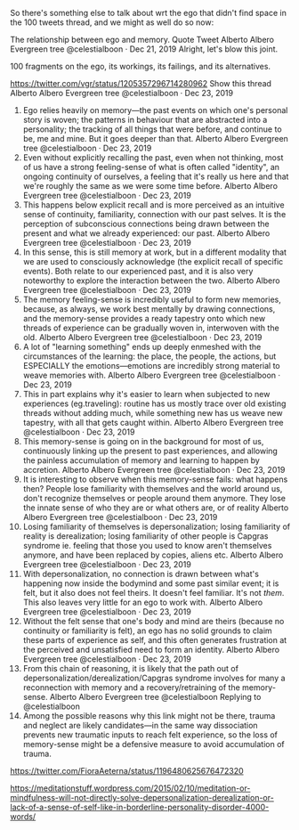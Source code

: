 So there's something else to talk about wrt the ego that didn't find space in the 100 tweets thread, and we might as well do so now:

The relationship between ego and memory.
Quote Tweet
Alberto Albero
Evergreen tree
@celestialboon
 · Dec 21, 2019
Alright, let's blow this joint.

100 fragments on the ego, its workings, its failings, and its alternatives.

https://twitter.com/vgr/status/1205357296714280962
Show this thread
Alberto Albero
Evergreen tree
@celestialboon
·
Dec 23, 2019
1. Ego relies heavily on memory—the past events on which one's personal story is woven; the patterns in behaviour that are abstracted into a personality; the tracking of all things that were before, and continue to be, me and mine. But it goes deeper than that.
Alberto Albero
Evergreen tree
@celestialboon
·
Dec 23, 2019
2. Even without explicitly recalling the past, even when not thinking, most of us have a strong feeling-sense of what is often called "identity", an ongoing continuity of ourselves, a feeling that it's really us here and that we're roughly the same as we were some time before.
Alberto Albero
Evergreen tree
@celestialboon
·
Dec 23, 2019
3. This happens below explicit recall and is more perceived as an intuitive sense of continuity, familiarity, connection with our past selves. It is the perception of subconscious connections being drawn between the present and what we already experienced: our past.
Alberto Albero
Evergreen tree
@celestialboon
·
Dec 23, 2019
4. In this sense, this is still memory at work, but in a different modality that we are used to consciously acknowledge (the explicit recall of specific events). Both relate to our experienced past, and it is also very noteworthy to explore the interaction between the two.
Alberto Albero
Evergreen tree
@celestialboon
·
Dec 23, 2019
5. The memory feeling-sense is incredibly useful to form new memories, because, as always, we work best mentally by drawing connections, and the memory-sense provides a ready tapestry onto which new threads of experience can be gradually woven in, interwoven with the old.
Alberto Albero
Evergreen tree
@celestialboon
·
Dec 23, 2019
6. A lot of "learning something" ends up deeply enmeshed with the circumstances of the learning: the place, the people, the actions, but ESPECIALLY the emotions—emotions are incredibly strong material to weave memories with.
Alberto Albero
Evergreen tree
@celestialboon
·
Dec 23, 2019
7. This in part explains why it's easier to learn when subjected to new experiences (eg.traveling): routine has us mostly trace over old existing threads without adding much, while something new has us weave new tapestry, with all that gets caught within.
Alberto Albero
Evergreen tree
@celestialboon
·
Dec 23, 2019
8. This memory-sense is going on in the background for most of us, continuously linking up the present to past experiences, and allowing the painless accumulation of memory and learning to happen by accretion.
Alberto Albero
Evergreen tree
@celestialboon
·
Dec 23, 2019
9. It is interesting to observe when this memory-sense fails: what happens then? People lose familiarity with themselves and the world around us, don't recognize themselves or people around them anymore. They lose the innate sense of who they are or what others are, or of reality
Alberto Albero
Evergreen tree
@celestialboon
·
Dec 23, 2019
10. Losing familiarity of themselves is depersonalization; losing familiarity of reality is derealization; losing familiarity of other people is Capgras syndrome ie. feeling that those you used to know aren't themselves anymore, and have been replaced by copies, aliens etc.
Alberto Albero
Evergreen tree
@celestialboon
·
Dec 23, 2019
11. With depersonalization, no connection is drawn between what's happening now inside the bodymind and some past similar event; it is felt, but it also does not feel theirs. It doesn't feel familiar. It's not *them*. This also leaves very little for an ego to work with.
Alberto Albero
Evergreen tree
@celestialboon
·
Dec 23, 2019
12. Without the felt sense that one's body and mind are theirs (because no continuity or familiarity is felt), an ego has no solid grounds to claim these parts of experience as self, and this often generates frustration at the perceived and unsatisfied need to form an identity.
Alberto Albero
Evergreen tree
@celestialboon
·
Dec 23, 2019
13. From this chain of reasoning, it is likely that the path out of depersonalization/derealization/Capgras syndrome involves for many a reconnection with memory and a recovery/retraining of the memory-sense.
Alberto Albero
Evergreen tree
@celestialboon
Replying to 
@celestialboon
14. Among the possible reasons why this link might not be there, trauma and neglect are likely candidates—in the same way dissociation prevents new traumatic inputs to reach felt experience, so the loss of memory-sense might be a defensive measure to avoid accumulation of trauma.


https://twitter.com/FioraAeterna/status/1196480625676472320


https://meditationstuff.wordpress.com/2015/02/10/meditation-or-mindfulness-will-not-directly-solve-depersonalization-derealization-or-lack-of-a-sense-of-self-like-in-borderline-personality-disorder-4000-words/